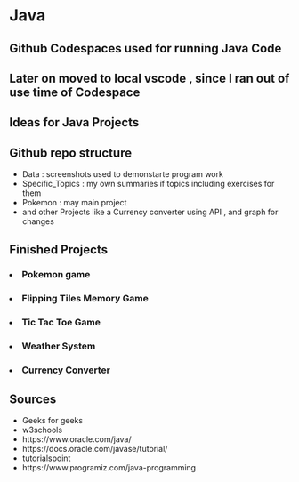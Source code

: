 # Java
## Github Codespaces used for running Java Code 
## Later on moved to local vscode , since I ran out of use time of Codespace
## Ideas for Java Projects 

## Github repo structure 
- Data : screenshots used to demonstarte program work
- Specific_Topics : my own summaries if topics including exercises for them
- Pokemon : may main project
- and other Projects like a Currency converter using API , and graph for changes 



## Finished Projects
### <ul>
### <li>  Pokemon game  </li>
### <li> Flipping Tiles Memory Game </li>
### <li> Tic Tac Toe Game </li>
### <li> Weather System </li>
### <li> Currency Converter </li>
### </ul>


## Sources 

<ul>
  <li>Geeks for geeks </li>
  <li> w3schools </li>
  <li>https://www.oracle.com/java/</li>
  <li>https://docs.oracle.com/javase/tutorial/</li>
  <li>tutorialspoint</li>
  <li>https://www.programiz.com/java-programming</li>
</ul>

